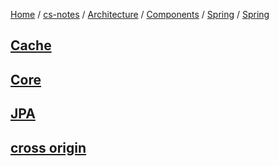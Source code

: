 [Home](https://mengxianbin.github.io) /
[cs-notes](https://mengxianbin.github.io/cs-notes/site) /
[Architecture](https://mengxianbin.github.io/cs-notes/site/Architecture) /
[Components](https://mengxianbin.github.io/cs-notes/site/Architecture/Components) /
[Spring](https://mengxianbin.github.io/cs-notes/site/Architecture/Components/Spring) /
[Spring](https://mengxianbin.github.io/cs-notes/site/Architecture/Components/Spring/Spring)

## [Cache](https://mengxianbin.github.io/cs-notes/site/Architecture/Components/Spring/Spring/Cache/)

## [Core](https://mengxianbin.github.io/cs-notes/site/Architecture/Components/Spring/Spring/Core/)

## [JPA](https://mengxianbin.github.io/cs-notes/site/Architecture/Components/Spring/Spring/JPA/)

## [cross origin](https://mengxianbin.github.io/cs-notes/site/Architecture/Components/Spring/Spring/cross%20origin)
